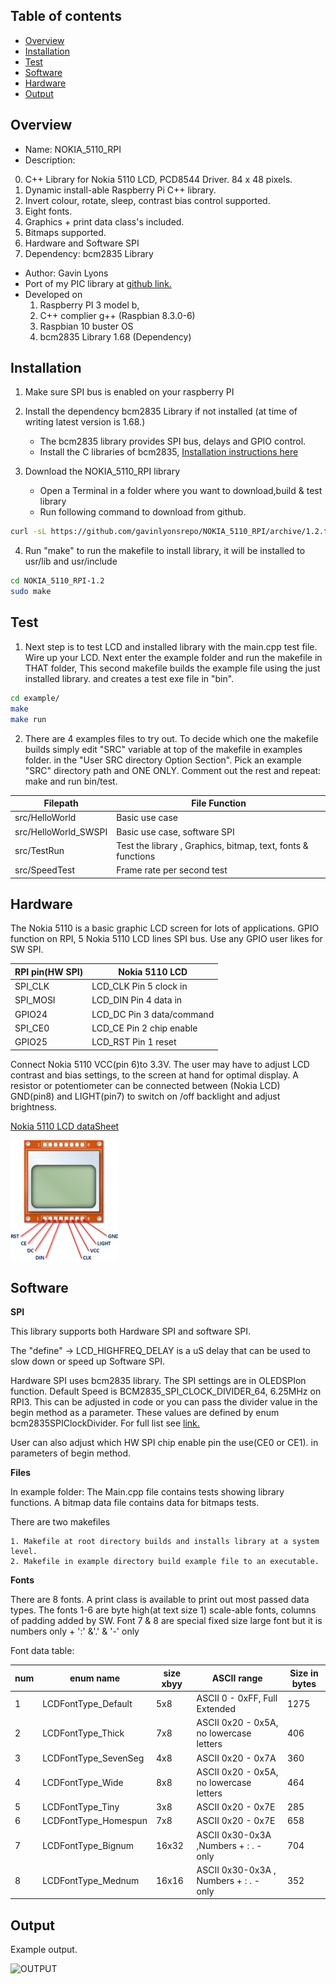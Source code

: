 Table of contents
---------------------------

  * [Overview](#overview)
  * [Installation](#installation)
  * [Test](#test)
  * [Software](#software)
  * [Hardware](#hardware)
  * [Output](#output)
  
Overview
--------------------------------------------
* Name: NOKIA_5110_RPI
* Description:

0. C++ Library for Nokia 5110 LCD, PCD8544 Driver. 84 x 48 pixels.
1. Dynamic install-able Raspberry Pi C++ library.
2. Invert colour, rotate, sleep, contrast bias control supported.
3. Eight fonts.
4. Graphics + print data class's included.
5. Bitmaps supported.
6. Hardware and Software SPI
7. Dependency: bcm2835 Library

* Author: Gavin Lyons
* Port of my PIC library at [github link.](https://github.com/gavinlyonsrepo/pic_18F47K42_projects)
* Developed on
	1. Raspberry PI 3 model b, 
	2. C++ complier g++ (Raspbian 8.3.0-6)
	3. Raspbian 10 buster  OS
	4. bcm2835 Library 1.68 (Dependency)

Installation
------------------------------

1. Make sure SPI bus is enabled on your raspberry PI

2. Install the dependency bcm2835 Library if not installed (at time of writing latest version is 1.68.)
	* The bcm2835 library  provides SPI bus, delays and GPIO control.
	* Install the C libraries of bcm2835, [Installation instructions here](http://www.airspayce.com/mikem/bcm2835/)

3. Download the NOKIA_5110_RPI library
	* Open a Terminal in a folder where you want to download,build & test library
	* Run following command to download from github.

```sh
curl -sL https://github.com/gavinlyonsrepo/NOKIA_5110_RPI/archive/1.2.tar.gz | tar xz
```

4. Run "make" to run the makefile to install library, it will be
    installed to usr/lib and usr/include

```sh
cd NOKIA_5110_RPI-1.2
sudo make
```
Test
-----------------------------

1. Next step is to test LCD and installed library with the main.cpp test file.
Wire up your LCD. Next enter the example folder and run the makefile in THAT folder,
This second makefile builds the example file using the just installed library.
and creates a test exe file in "bin". 


```sh
cd example/
make
make run
```

2. There are 4 examples files to try out. 
To decide which one the makefile builds simply edit "SRC" variable at top of the makefile in examples folder.
in the "User SRC directory Option Section". Pick an example "SRC" directory path and ONE ONLY.
Comment out the rest and repeat: make and run bin/test.

| Filepath | File Function | 
| ---- | ---- | 
| src/HelloWorld | Basic use case | 
| src/HelloWorld_SWSPI  | Basic use case, software SPI | 
| src/TestRun | Test the library , Graphics, bitmap, text, fonts & functions | 
| src/SpeedTest | Frame rate per second test | 

Hardware
----------------------

The Nokia 5110 is a basic graphic LCD screen for lots of applications. 
GPIO function on RPI, 5 Nokia 5110 LCD lines SPI bus. Use any GPIO user likes for SW SPI.

| RPI pin(HW SPI) | Nokia 5110 LCD |
| ------ | ------ |
| SPI_CLK | LCD_CLK Pin 5 clock in |
| SPI_MOSI  | LCD_DIN Pin 4 data in |
| GPIO24 | LCD_DC Pin 3 data/command|
| SPI_CE0  | LCD_CE Pin 2 chip enable |
| GPIO25 | LCD_RST Pin 1 reset|

Connect Nokia 5110 VCC(pin 6)to 3.3V.
The user may have to adjust LCD contrast and bias settings,
to the screen at hand for optimal display.
A resistor or potentiometer can be connected between (Nokia LCD) 
GND(pin8) and LIGHT(pin7) to switch on /off backlight and adjust brightness. 

[Nokia 5110 LCD dataSheet ](https://www.sparkfun.com/datasheets/LCD/Monochrome/Nokia5110.pdf)

![PICTURE](https://github.com/gavinlyonsrepo/pic_16F1619_projects/blob/master/images/NOKIA2.jpg)

Software
--------------------------

**SPI**

This library supports both Hardware SPI and software SPI.

The "define" -> LCD_HIGHFREQ_DELAY is a uS delay that 
can be used to slow down or speed up Software SPI.

Hardware SPI uses bcm2835 library.
The SPI settings are in OLEDSPIon function.
Default Speed is BCM2835_SPI_CLOCK_DIVIDER_64, 
6.25MHz on RPI3. This can be adjusted in code or you can pass 
the divider value in the begin method as a parameter. These values are
defined by enum bcm2835SPIClockDivider. For full list see
[link.](http://www.airspayce.com/mikem/bcm2835/group__constants.html#gaf2e0ca069b8caef24602a02e8a00884e)

User can also adjust which HW SPI chip enable pin the use(CE0 or CE1).
in parameters of begin method.

**Files**

In example folder:
The Main.cpp file contains tests showing library functions.
A bitmap data file contains data for bitmaps tests.

There are two makefiles

    1. Makefile at root directory builds and installs library at a system level.
    2. Makefile in example directory build example file to an executable.


**Fonts**

There are 8 fonts.
A print class is available to print out most passed data types.
The fonts 1-6 are byte high(at text size 1) scale-able fonts, columns of padding added by SW.
Font 7 & 8 are special fixed size large font but it is numbers only + ':' &'.' & '-' only


Font data table: 

| num | enum name | size xbyy |  ASCII range | Size in bytes |
| ------ | ------ | ------ | ------ |  ------ | 
| 1 | LCDFontType_Default | 5x8 | ASCII 0 - 0xFF, Full Extended  | 1275 |
| 2 | LCDFontType_Thick   | 7x8 |  ASCII  0x20 - 0x5A, no lowercase letters | 406 | 
| 3 | LCDFontType_SevenSeg  | 4x8 | ASCII  0x20 - 0x7A | 360 |
| 4 | LCDFontType_Wide | 8x8 |  ASCII 0x20 - 0x5A, no lowercase letters| 464 |
| 5 | LCDFontType_Tiny | 3x8 | ASCII  0x20 - 0x7E | 285 |
| 6 | LCDFontType_Homespun  | 7x8 | ASCII  0x20 - 0x7E |  658 |
| 7 | LCDFontType_Bignum | 16x32 | ASCII 0x30-0x3A ,Numbers + : . - only | 704 |
| 8 | LCDFontType_Mednum | 16x16 | ASCII 0x30-0x3A , Numbers + : . - only | 352 |

Output
------------------------

Example output.

![OUTPUT](https://github.com/gavinlyonsrepo/pic_18F47K42_projects/blob/master/images/nokiagraph1.jpg)
